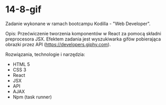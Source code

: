 # 14-8-gif

Zadanie wykonane w ramach bootcampu Kodilla - "Web Developer".

Opis: Przećwiczenie tworzenia komponentów w React za pomocą składni preprocesora JSX. Efektem zadania jest wyszukiwarka gifów pobierająca obrazki przez API (https://developers.giphy.com).

Rozwiązania, technologie i narzędzia:

- HTML 5
- CSS 3
- React
- JSX
- API
- AJAX
- Npm (task runner)
